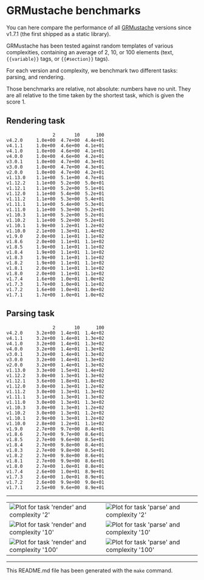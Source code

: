 # GRMustache benchmarks

You can here compare the performance of all [GRMustache](https://github.com/groue/GRMustache) versions since v1.7.1 (the first shipped as a static library).

GRMustache has been tested against random templates of various complexities, containing an average of 2, 10, or 100 elements (text, `{{variable}}` tags, or `{{#section}}` tags).

For each version and complexity, we benchmark two different tasks: parsing, and rendering.

Those benchmarks are relative, not absolute: numbers have no unit. They are all relative to the time taken by the shortest task, which is given the score 1.


## Rendering task

	                 2       10      100
	v4.2.0     1.0e+00  4.7e+00  4.4e+01
	v4.1.1     1.0e+00  4.6e+00  4.1e+01
	v4.1.0     1.0e+00  4.6e+00  4.1e+01
	v4.0.0     1.0e+00  4.6e+00  4.2e+01
	v3.0.1     1.0e+00  4.7e+00  4.3e+01
	v3.0.0     1.0e+00  4.7e+00  4.3e+01
	v2.0.0     1.0e+00  4.7e+00  4.2e+01
	v1.13.0    1.1e+00  5.1e+00  4.7e+01
	v1.12.2    1.1e+00  5.2e+00  5.0e+01
	v1.12.1    1.1e+00  5.2e+00  5.1e+01
	v1.12.0    1.1e+00  5.4e+00  5.2e+01
	v1.11.2    1.1e+00  5.3e+00  5.4e+01
	v1.11.1    1.1e+00  5.4e+00  5.3e+01
	v1.11.0    1.1e+00  5.3e+00  5.2e+01
	v1.10.3    1.1e+00  5.2e+00  5.2e+01
	v1.10.2    1.1e+00  5.2e+00  5.2e+01
	v1.10.1    1.9e+00  1.2e+01  1.2e+02
	v1.10.0    2.1e+00  1.3e+01  1.4e+02
	v1.9.0     2.0e+00  1.1e+01  1.1e+02
	v1.8.6     2.0e+00  1.1e+01  1.1e+02
	v1.8.5     1.9e+00  1.1e+01  1.1e+02
	v1.8.4     1.9e+00  1.1e+01  1.1e+02
	v1.8.3     1.9e+00  1.1e+01  1.1e+02
	v1.8.2     1.9e+00  1.1e+01  1.1e+02
	v1.8.1     2.0e+00  1.1e+01  1.1e+02
	v1.8.0     2.0e+00  1.1e+01  1.1e+02
	v1.7.4     1.6e+00  1.0e+01  1.0e+02
	v1.7.3     1.7e+00  1.0e+01  1.1e+02
	v1.7.2     1.6e+00  1.0e+01  1.0e+02
	v1.7.1     1.7e+00  1.0e+01  1.0e+02

## Parsing task

	                 2       10      100
	v4.2.0     3.2e+00  1.4e+01  1.4e+02
	v4.1.1     3.2e+00  1.4e+01  1.3e+02
	v4.1.0     3.2e+00  1.4e+01  1.3e+02
	v4.0.0     3.2e+00  1.4e+01  1.3e+02
	v3.0.1     3.2e+00  1.4e+01  1.3e+02
	v3.0.0     3.2e+00  1.4e+01  1.3e+02
	v2.0.0     3.2e+00  1.4e+01  1.3e+02
	v1.13.0    3.3e+00  1.5e+01  1.4e+02
	v1.12.2    3.0e+00  1.3e+01  1.3e+02
	v1.12.1    3.6e+00  1.8e+01  1.8e+02
	v1.12.0    3.0e+00  1.3e+01  1.2e+02
	v1.11.2    3.0e+00  1.3e+01  1.3e+02
	v1.11.1    3.1e+00  1.3e+01  1.3e+02
	v1.11.0    3.0e+00  1.3e+01  1.3e+02
	v1.10.3    3.0e+00  1.3e+01  1.2e+02
	v1.10.2    3.0e+00  1.3e+01  1.2e+02
	v1.10.1    2.9e+00  1.3e+01  1.2e+02
	v1.10.0    2.8e+00  1.2e+01  1.1e+02
	v1.9.0     2.7e+00  9.7e+00  8.4e+01
	v1.8.6     2.7e+00  9.7e+00  8.6e+01
	v1.8.5     2.7e+00  9.6e+00  8.5e+01
	v1.8.4     2.7e+00  9.8e+00  8.4e+01
	v1.8.3     2.7e+00  9.8e+00  8.5e+01
	v1.8.2     2.7e+00  9.8e+00  8.6e+01
	v1.8.1     2.7e+00  9.9e+00  8.6e+01
	v1.8.0     2.7e+00  1.0e+01  8.8e+01
	v1.7.4     2.6e+00  1.0e+01  8.9e+01
	v1.7.3     2.6e+00  1.0e+01  8.9e+01
	v1.7.2     2.6e+00  9.9e+00  9.0e+01
	v1.7.1     2.5e+00  9.6e+00  8.9e+01

-----

<table border="0" cellspacing="0" cellpadding="0">
<tr>
<td>
<img src="/groue/GRMustacheBenchmark/raw/master/Plots/2-render.png" alt="Plot for task 'render' and complexity '2'">
</td>
<td>
<img src="/groue/GRMustacheBenchmark/raw/master/Plots/2-parse.png" alt="Plot for task 'parse' and complexity '2'">
</td>
</tr>
<tr>
<td>
<img src="/groue/GRMustacheBenchmark/raw/master/Plots/10-render.png" alt="Plot for task 'render' and complexity '10'">
</td>
<td>
<img src="/groue/GRMustacheBenchmark/raw/master/Plots/10-parse.png" alt="Plot for task 'parse' and complexity '10'">
</td>
</tr>
<tr>
<td>
<img src="/groue/GRMustacheBenchmark/raw/master/Plots/100-render.png" alt="Plot for task 'render' and complexity '100'">
</td>
<td>
<img src="/groue/GRMustacheBenchmark/raw/master/Plots/100-parse.png" alt="Plot for task 'parse' and complexity '100'">
</td>
</tr>
</table>

-----

This README.md file has been generated with the `make` command.

